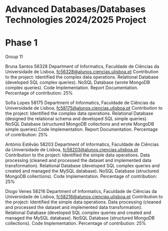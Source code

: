 # Advanced Databases/Databases Technologies 2024/2025 Project
# Phase 1

Group 11

Bruna Santos 56328
Department of Informatics, Faculdade de Ciências da Universidade de Lisboa, fc56328@alunos.ciencias.ulisboa.pt 
Contribution to the project: Identified the complex data operations. Relational Database (developed SQL complex queries). NoSQL Database (wrote MongoDB complex queries). Code Implementation. Report Documentation.
Percentage of contribution: 25%

Sofia Lopes 58175
Department of Informatics, Faculdade de Ciências da Universidade de Lisboa, fc58175@alunos.ciencias.ulisboa.pt 
Contribution to the project: Identified the complex data operations. Relational Database (designed the relational schema and developed SQL simple queries). NoSQL Database (structured MongoDB collections and wrote MongoDB simple queries).Code Implementation. Report Documentation.
Percentage of contribution: 25%

António Estêvão 58203
Department of Informatics, Faculdade de Ciências da Universidade de Lisboa, fc58203@alunos.ciencias.ulisboa.pt 
Contribution to the project: Identified the simple data operations. Data processing (cleaned and processed the dataset and implemented data transformation). Relational Database (developed SQL complex queries and created and managed the MySQL database). NoSQL Database (structured MongoDB collections). Code Implementation.
Percentage of contribution: 25%

Diogo Venes 58216
Department of Informatics, Faculdade de Ciências da Universidade de Lisboa, fc58216@alunos.ciencias.ulisboa.pt 
Contribution to the project: Identified the simple data operations. Data processing (cleaned and processed the dataset and implemented data transformation). Relational Database (developed SQL complex queries and created and managed the MySQL database). NoSQL Database (structured MongoDB collections).  Code Implementation. 
Percentage of contribution: 25%
